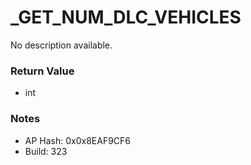 # _GET_NUM_DLC_VEHICLES

No description available.

### Return Value
* int

### Notes
* AP Hash: 0x0x8EAF9CF6
* Build: 323

